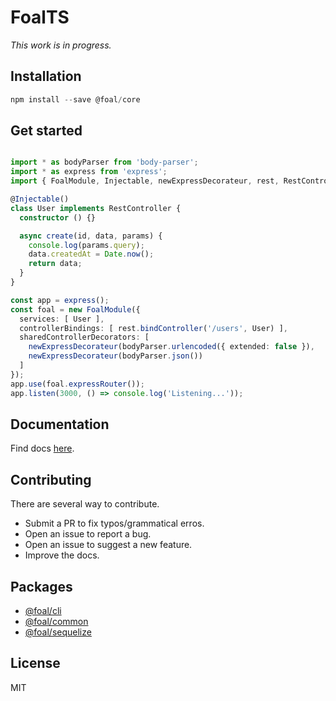 # FoalTS

*This work is in progress.*

## Installation

```ts
npm install --save @foal/core
```

## Get started

```ts

import * as bodyParser from 'body-parser';
import * as express from 'express';
import { FoalModule, Injectable, newExpressDecorateur, rest, RestController } from '@foal/core';

@Injectable()
class User implements RestController {
  constructor () {}

  async create(id, data, params) {
    console.log(params.query);
    data.createdAt = Date.now();
    return data;
  }
}

const app = express();
const foal = new FoalModule({
  services: [ User ],
  controllerBindings: [ rest.bindController('/users', User) ],
  sharedControllerDecorators: [
    newExpressDecorateur(bodyParser.urlencoded({ extended: false }),
    newExpressDecorateur(bodyParser.json())
  ]
});
app.use(foal.expressRouter());
app.listen(3000, () => console.log('Listening...'));

```

## Documentation

Find docs [here]().

## Contributing

There are several way to contribute.

- Submit a PR to fix typos/grammatical erros.
- Open an issue to report a bug.
- Open an issue to suggest a new feature.
- Improve the docs.

## Packages

- [@foal/cli]()
- [@foal/common]()
- [@foal/sequelize]()

## License

MIT